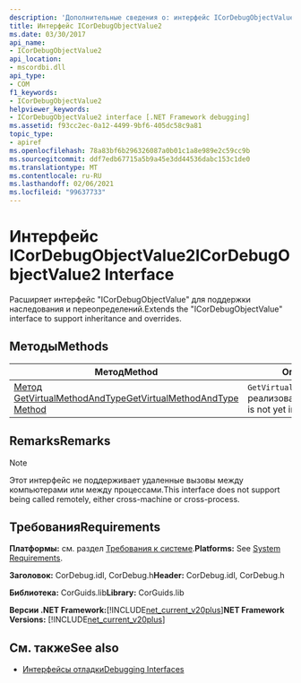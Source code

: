 ```yaml
---
description: 'Дополнительные сведения о: интерфейс ICorDebugObjectValue2'
title: Интерфейс ICorDebugObjectValue2
ms.date: 03/30/2017
api_name:
- ICorDebugObjectValue2
api_location:
- mscordbi.dll
api_type:
- COM
f1_keywords:
- ICorDebugObjectValue2
helpviewer_keywords:
- ICorDebugObjectValue2 interface [.NET Framework debugging]
ms.assetid: f93cc2ec-0a12-4499-9bf6-405dc58c9a81
topic_type:
- apiref
ms.openlocfilehash: 78a83bf6b296326087a0b01c1a8e989e2c59cc9b
ms.sourcegitcommit: ddf7edb67715a5b9a45e3dd44536dabc153c1de0
ms.translationtype: MT
ms.contentlocale: ru-RU
ms.lasthandoff: 02/06/2021
ms.locfileid: "99637733"
---
```

# <a name="icordebugobjectvalue2-interface"></a><span data-ttu-id="6290d-103">Интерфейс ICorDebugObjectValue2</span><span class="sxs-lookup"><span data-stu-id="6290d-103">ICorDebugObjectValue2 Interface</span></span>

<span data-ttu-id="6290d-104">Расширяет интерфейс "ICorDebugObjectValue" для поддержки наследования и переопределений.</span><span class="sxs-lookup"><span data-stu-id="6290d-104">Extends the "ICorDebugObjectValue" interface to support inheritance and overrides.</span></span>  
  
## <a name="methods"></a><span data-ttu-id="6290d-105">Методы</span><span class="sxs-lookup"><span data-stu-id="6290d-105">Methods</span></span>  
  
|<span data-ttu-id="6290d-106">Метод</span><span class="sxs-lookup"><span data-stu-id="6290d-106">Method</span></span>|<span data-ttu-id="6290d-107">Описание</span><span class="sxs-lookup"><span data-stu-id="6290d-107">Description</span></span>|  
|------------|-----------------|  
|[<span data-ttu-id="6290d-108">Метод GetVirtualMethodAndType</span><span class="sxs-lookup"><span data-stu-id="6290d-108">GetVirtualMethodAndType Method</span></span>](icordebugobjectvalue2-getvirtualmethodandtype-method.md)|<span data-ttu-id="6290d-109">`GetVirtualMethodAndType` еще не реализовано.</span><span class="sxs-lookup"><span data-stu-id="6290d-109">`GetVirtualMethodAndType` is not yet implemented.</span></span>|  
  
## <a name="remarks"></a><span data-ttu-id="6290d-110">Remarks</span><span class="sxs-lookup"><span data-stu-id="6290d-110">Remarks</span></span>  
  
> [!NOTE]
> <span data-ttu-id="6290d-111">Этот интерфейс не поддерживает удаленные вызовы между компьютерами или между процессами.</span><span class="sxs-lookup"><span data-stu-id="6290d-111">This interface does not support being called remotely, either cross-machine or cross-process.</span></span>  
  
## <a name="requirements"></a><span data-ttu-id="6290d-112">Требования</span><span class="sxs-lookup"><span data-stu-id="6290d-112">Requirements</span></span>  

 <span data-ttu-id="6290d-113">**Платформы:** см. раздел [Требования к системе](../../get-started/system-requirements.md).</span><span class="sxs-lookup"><span data-stu-id="6290d-113">**Platforms:** See [System Requirements](../../get-started/system-requirements.md).</span></span>  
  
 <span data-ttu-id="6290d-114">**Заголовок:** CorDebug.idl, CorDebug.h</span><span class="sxs-lookup"><span data-stu-id="6290d-114">**Header:** CorDebug.idl, CorDebug.h</span></span>  
  
 <span data-ttu-id="6290d-115">**Библиотека:** CorGuids.lib</span><span class="sxs-lookup"><span data-stu-id="6290d-115">**Library:** CorGuids.lib</span></span>  
  
 <span data-ttu-id="6290d-116">**Версии .NET Framework:**[!INCLUDE[net_current_v20plus](../../../../includes/net-current-v20plus-md.md)]</span><span class="sxs-lookup"><span data-stu-id="6290d-116">**NET Framework Versions:** [!INCLUDE[net_current_v20plus](../../../../includes/net-current-v20plus-md.md)]</span></span>  
  
## <a name="see-also"></a><span data-ttu-id="6290d-117">См. также</span><span class="sxs-lookup"><span data-stu-id="6290d-117">See also</span></span>

- [<span data-ttu-id="6290d-118">Интерфейсы отладки</span><span class="sxs-lookup"><span data-stu-id="6290d-118">Debugging Interfaces</span></span>](debugging-interfaces.md)
